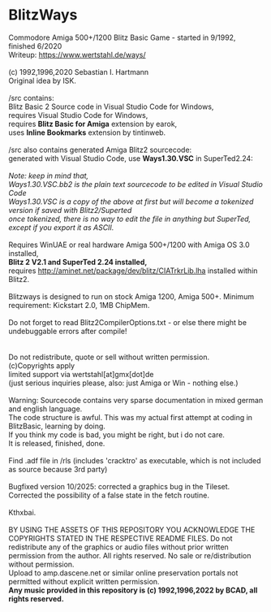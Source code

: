 # BlitzWays
Commodore Amiga 500+/1200 Blitz Basic Game - started in 9/1992, finished 6/2020<br>
Writeup: https://www.wertstahl.de/ways/<br>
<br>
(c) 1992,1996,2020 Sebastian I. Hartmann <br>
Original idea by ISK.<br> 
<br>
/src contains:<br>
Blitz Basic 2 Source code in Visual Studio Code for Windows,<br>
requires Visual Studio Code for Windows,<br>
requires <b>Blitz Basic for Amiga</b> extension by earok,<br>
uses <b>Inline Bookmarks</b> extension by tintinweb.<br>
<br>
/src also contains generated Amiga Blitz2 sourcecode:<br>
generated with Visual Studio Code, use <b>Ways1.30.VSC</b> in SuperTed2.24:<br>
<br>
<i>Note: keep in mind that,<br>
Ways1.30.VSC.bb2 is the plain text sourcecode to be edited in Visual Studio Code<br>
Ways1.30.VSC  is a copy of the above at first but will become a tokenized version if saved with Blitz2/Superted<br>
once tokenized, there is no way to edit the file in anything but SuperTed, except if you export it as ASCII.</i><br>
<br>
Requires WinUAE or real hardware Amiga 500+/1200 with Amiga OS 3.0 installed,<br>
<b>Blitz 2 V2.1 and SuperTed 2.24 installed,</b><br>
requires http://aminet.net/package/dev/blitz/CIATrkrLib.lha installed within Blitz2.<br>
<br>
Blitzways is designed to run on stock Amiga 1200, Amiga 500+. Minimum requirement: Kickstart 2.0, 1MB ChipMem.<br>
<br>
Do not forget to read Blitz2CompilerOptions.txt - or else there might be undebuggable errors after compile!<br>
<br><br>
Do not redistribute, quote or sell without written permission.<br>
(c)Copyrights apply<br>
limited support via wertstahl[at]gmx[dot]de<br>
(just serious inquiries please, also: just Amiga or Win - nothing else.)<br>
<br>
Warning: Sourcecode contains very sparse documentation in mixed german and english language.<br>
The code structure is awful. This was my actual first attempt at coding in BlitzBasic, learning by doing.<br>
If you think my code is bad, you might be right, but i do not care. <br>
It is released, finished, done.<br>
<br>
Find .adf file in /rls (includes 'cracktro' as executable, which is not included as source because 3rd party) <br>
<br>
Bugfixed version 10/2025: corrected a graphics bug in the Tileset. Corrected the possibility of a false state in the fetch routine.
<br><br>
Kthxbai.<br>
<br>
BY USING THE ASSETS OF THIS REPOSITORY YOU ACKNOWLEDGE THE COPYRIGHTS STATED IN THE RESPECTIVE README FILES.
Do not redistribute any of the graphics or audio files without prior written permission from the author.
All rights reserved. No sale or re/distribution without permission.<br>
Upload to amp.dascene.net or similar online preservation portals not permitted without explicit written permission.<br>
<b>Any music provided in this repository is (c) 1992,1996,2022 by BCAD, all rights reserved.</b>
